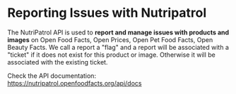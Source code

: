 # Reporting Issues with Nutripatrol

The NutriPatrol API is used to **report and manage issues with products and images** on Open Food Facts, Open Prices, Open Pet Food Facts, Open Beauty Facts. We call a report a "flag" and a report will be associated with a "ticket" if it does not exist for this product or image. Otherwise it will be associated with the existing ticket.

Check the API documentation: https://nutripatrol.openfoodfacts.org/api/docs

